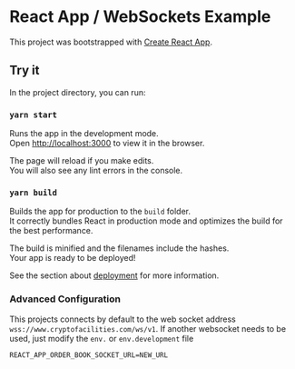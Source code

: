 # React App / WebSockets Example

This project was bootstrapped with [Create React App](https://github.com/facebook/create-react-app).

## Try it

In the project directory, you can run:

### `yarn start`

Runs the app in the development mode.\
Open [http://localhost:3000](http://localhost:3000) to view it in the browser.

The page will reload if you make edits.\
You will also see any lint errors in the console.

### `yarn build`

Builds the app for production to the `build` folder.\
It correctly bundles React in production mode and optimizes the build for the best performance.

The build is minified and the filenames include the hashes.\
Your app is ready to be deployed!

See the section about [deployment](https://facebook.github.io/create-react-app/docs/deployment) for more information.

### Advanced Configuration

This projects connects by default to the web socket address `wss://www.cryptofacilities.com/ws/v1`.
If another websocket needs to be used, just modify the `env.` or `env.development` file

```
REACT_APP_ORDER_BOOK_SOCKET_URL=NEW_URL
```

###
